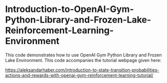 # Introduction-to-OpenAI-Gym-Python-Library-and-Frozen-Lake-Reinforcement-Learning-Environment


This code demonstrates how to use OpenAI Gym Python Library and Frozen Lake Environment. This code accompanies the tutorial webpage given here: 

https://aleksandarhaber.com/introduction-to-state-transition-probabilities-actions-and-rewards-with-openai-gym-reinforcement-learning-tutorial/
